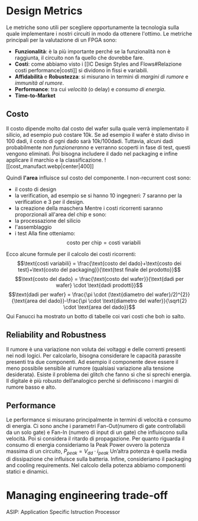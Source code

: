 # Design Metrics

Le metriche sono utili per scegliere opportunamente la tecnologia sulla quale implementare i nostri circuiti in modo da ottenere l'ottimo. 
Le metriche principali per la valutazione di un FPGA sono:
- **Funzionalità**: è la più importante perché se la funzionalità non è raggiunta, il circuito non fa quello che dovrebbe fare. 
- **Costi**: come abbiamo visto i [[IC Design Styles and Flows#Relazione costi performance|costi]] si dividono in fissi e variabili. 
- **Affidabilità** e **Robustezza**: si misurano in termini di *margini di rumore* e *immunità al rumore*.
- **Performance**: tra cui *velocità* (o delay) e *consumo di energia*.
- **Time-to-Market**
## Costo

Il costo dipende molto dal costo del wafer sulla quale verrà implementato il silicio, ad esempio può costare 10k. Se ad esempio il wafer è stato diviso in 100 dadi, il costo di ogni dado sarà 10k/100dadi.
Tuttavia, alcuni dadi probabilmente *non funzioneranno* e verranno scoperti in fase di test, questi vengono eliminati.
Poi bisogna includere il dado nel packaging e infine applicare il marchio e la classificazione.
![[cost_manufact.webp|center|400]]

Quindi **l'area** influisce sul costo del componente.
I non-recurrent cost sono:
- il costo di design
- la verification, ad esempio se si hanno 10 ingegneri: 7 saranno per la verification e 3 per il design. 
- la creazione della maschera
Mentre i costi ricorrenti saranno proporzionali all'area del chip e sono:
- la processazione del silicio
- l'assemblaggio
- i test
Alla fine otteniamo: 
$$\text{costo per chip} = \text{costi variabili}$$

Ecco alcune formule per il calcolo dei costi ricorrenti:
$$\text{costi variabili} = \frac{\text{costo del dado}+\text{costo dei test}+\text{costo del packaging}}{\text{test finale del prodotto}}$$
$$\text{costo del dado} = \frac{\text{costo del wafer}}{\text{dadi per wafer} \cdot \text{dadi prodotti}}$$
$$\text{dadi per wafer} = \frac{\pi \cdot (\text{diametro del wafer}/2)^{2}}{\text{area del dado}}-\frac{\pi \cdot \text{diametro del wafer}}{\sqrt{2} \cdot \text{area del dado}}$$
Qui Fanucci ha mostrato un botto di tabelle coi vari costi che boh io salto. 
## Reliability and Robustness

Il rumore è una variazione non voluta dei voltaggi e delle correnti presenti nei nodi logici. Per calcolarlo, bisogna considerare le capacità parassite presenti tra due componenti. 
Ad esempio il componente deve essere il meno possibile sensibile al rumore (qualsiasi variazione alla tensione desiderata). Esiste il problema dei glitch che fanno sì che si sprechi energia. 
Il digitale è più robusto dell’analogico perché si definiscono i margini di rumore basso e alto. 

## Performance

Le performance si misurano principalmente in termini di velocità e consumo di energia. 
Ci sono anche i parametri Fan-Out(numero di gate controllabili da un solo gate) e Fan-In (numero di input di un gate) che influiscono sulla velocità.
Poi si considera il ritardo di propagazione.
Per quanto riguarda il consumo di energia consideriamo la Peak Power ovvero la potenza massima di un circuito, $P_{peak}= V_{dd}\cdot i_{peak}$
Un’altra potenza è quella media di dissipazione che influisce sulla batteria.
Infine, consideriamo il packaging and cooling requirements. 
Nel calcolo della potenza abbiamo componenti statici e dinamici. 
# Managing engineering trade-off

ASIP: Application Specific Istruction Processor
